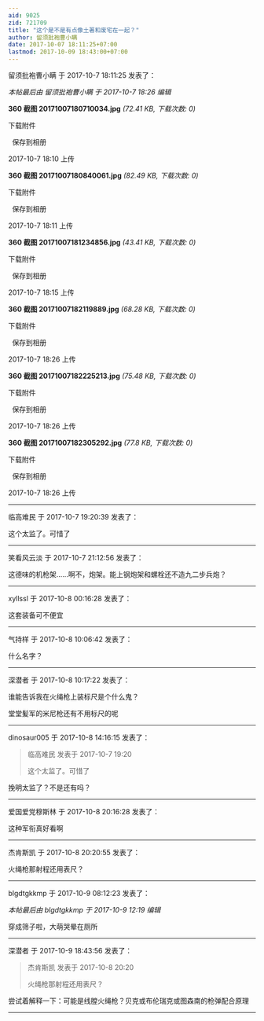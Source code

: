 ```yaml
---
aid: 9025
zid: 721709
title: "这个是不是有点像土著和废宅在一起？"
author: 留须批袍曹小瞒
date: 2017-10-07 18:11:25+07:00
lastmod: 2017-10-09 18:43:00+07:00
---
```


留须批袍曹小瞒 于 2017-10-7 18:11:25 发表了：

_本帖最后由 留须批袍曹小瞒 于 2017-10-7 18:26 编辑_

**360 截图 20171007180710034.jpg** _(72.41 KB, 下载次数: 0)_

下载附件

&nbsp;
保存到相册

2017-10-7 18:10 上传

**360 截图 20171007180840061.jpg** _(82.49 KB, 下载次数: 0)_

下载附件

&nbsp;
保存到相册

2017-10-7 18:11 上传

**360 截图 20171007181234856.jpg** _(43.41 KB, 下载次数: 0)_

下载附件

&nbsp;
保存到相册

2017-10-7 18:15 上传

**360 截图 20171007182119889.jpg** _(68.28 KB, 下载次数: 0)_

下载附件

&nbsp;
保存到相册

2017-10-7 18:26 上传

**360 截图 20171007182225213.jpg** _(75.48 KB, 下载次数: 0)_

下载附件

&nbsp;
保存到相册

2017-10-7 18:26 上传

**360 截图 20171007182305292.jpg** _(77.8 KB, 下载次数: 0)_

下载附件

&nbsp;
保存到相册

2017-10-7 18:26 上传

---

临高难民 于 2017-10-7 19:20:39 发表了：

这个太监了。可惜了

---

笑看风云淡 于 2017-10-7 21:12:56 发表了：

这德味的机枪架……啊不，炮架。能上钢炮架和螺栓还不造九二步兵炮？

---

xyllssl 于 2017-10-8 00:16:28 发表了：

这套装备可不便宜

---

气持样 于 2017-10-8 10:06:42 发表了：

什么名字？

---

深潜者 于 2017-10-8 10:17:22 发表了：

谁能告诉我在火绳枪上装标尺是个什么鬼？

堂堂髪军的米尼枪还有不用标尺的呢

---

dinosaur005 于 2017-10-8 14:16:15 发表了：

> 临高难民 发表于 2017-10-7 19:20
>
> 这个太监了。可惜了

挽明太监了？不是还有吗？

---

爱国爱党穆斯林 于 2017-10-8 20:16:28 发表了：

这种军衔真好看啊

---

杰肯斯凯 于 2017-10-8 20:20:55 发表了：

火绳枪那射程还用表尺？

---

blgdtgkkmp 于 2017-10-9 08:12:23 发表了：

_本帖最后由 blgdtgkkmp 于 2017-10-9 12:19 编辑_

穿成筛子啦，大萌哭晕在厕所

---

深潜者 于 2017-10-9 18:43:56 发表了：

> 杰肯斯凯 发表于 2017-10-8 20:20
>
> 火绳枪那射程还用表尺？

尝试着解释一下：可能是线膛火绳枪？贝克或布伦瑞克或图森南的枪弹配合原理

---

